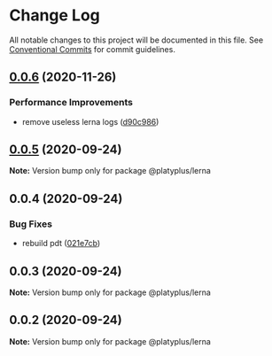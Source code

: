 # Change Log

All notable changes to this project will be documented in this file.
See [Conventional Commits](https://conventionalcommits.org) for commit guidelines.

## [0.0.6](https://github.com/platyplus/platyplus/compare/@platyplus/lerna@0.0.5...@platyplus/lerna@0.0.6) (2020-11-26)


### Performance Improvements

* remove useless lerna logs ([d90c986](https://github.com/platyplus/platyplus/commit/d90c986734cf995d0d666a5d3e79b404a3857a65))





## [0.0.5](https://github.com/platyplus/platyplus/compare/@platyplus/lerna@0.0.4...@platyplus/lerna@0.0.5) (2020-09-24)

**Note:** Version bump only for package @platyplus/lerna





## 0.0.4 (2020-09-24)


### Bug Fixes

* rebuild pdt ([021e7cb](https://github.com/platyplus/platyplus/commit/021e7cb617ad0fe251d134395196050f64c72d08))





## 0.0.3 (2020-09-24)

**Note:** Version bump only for package @platyplus/lerna





## 0.0.2 (2020-09-24)

**Note:** Version bump only for package @platyplus/lerna
